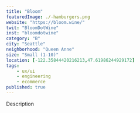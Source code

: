 ```yaml
---
title: "Bloom"
featuredImage: ./-hamburgers.png
website: "https://bloom.wine/"
twit: "BloomDotWine"
inst: "bloomdotwine"
category: "B"
city: "Seattle"
neighborhood: "Queen Anne"
size: "Small (1-10)"
location: [-122.35844420216213,47.61986244929172]
tags:
    - ux/ui
    - engineering
    - ecommerce
published: true
---
```


Description
